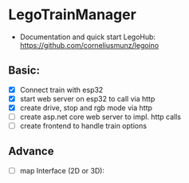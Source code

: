 # LegoTrainManager

- Documentation and quick start LegoHub: https://github.com/corneliusmunz/legoino

## Basic:
- [x] Connect train with esp32
- [x] start web server on esp32 to call via http
- [x] create drive, stop and rgb mode via http  
- [ ] create asp.net core web server to impl. http calls
- [ ] create frontend to handle train options

## Advance
- [ ] map Interface (2D or 3D):
